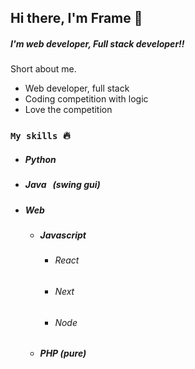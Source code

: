 ## Hi there, I'm Frame 👋
##### I'm web developer, Full stack developer!!
Short about me.
- Web developer, full stack 
- Coding competition with logic
- Love the competition
### `My skills `🔥
- ##### Python
- ##### Java &nbsp;&nbsp;(swing gui)
- ##### Web
    - ##### Javascript
        - ###### React
        - ###### Next
        - ###### Node
    - ##### PHP (pure)
